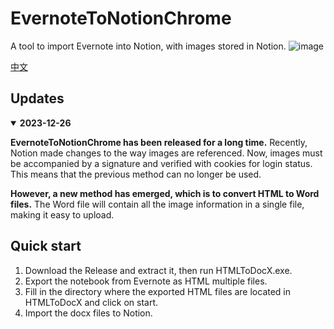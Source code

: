 # EvernoteToNotionChrome

A tool to import Evernote into Notion, with images stored in Notion.
![image](https://github.com/aiqinxuancai/EvernoteToNotionChrome/assets/4475018/7ae4f000-fadb-467d-a540-edfc5c0dd1ab)


[中文](https://zhuanlan.zhihu.com/p/403978229)

## Updates
<details open>
<summary><strong>2023-12-26</strong></summary>

**EvernoteToNotionChrome has been released for a long time.** Recently, Notion made changes to the way images are referenced. Now, images must be accompanied by a signature and verified with cookies for login status. This means that the previous method can no longer be used.

**However, a new method has emerged, which is to convert HTML to Word files.** The Word file will contain all the image information in a single file, making it easy to upload.

## Quick start

1. Download the Release and extract it, then run HTMLToDocX.exe.
2. Export the notebook from Evernote as HTML multiple files.
3. Fill in the directory where the exported HTML files are located in HTMLToDocX and click on start.
4. Import the docx files to Notion.


